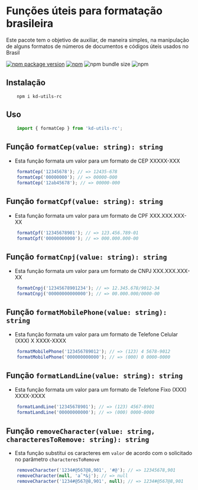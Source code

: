 # Funções úteis para formatação brasileira

Este pacote tem o objetivo de auxiliar, de maneira simples, na manipulação de alguns formatos de números de documentos e códigos úteis usados no Brasil

[![npm package version](https://img.shields.io/npm/v/kd-utils-rc?color=red&logo=npm&style=flat-square)](https://www.npmjs.com/package/kd-utils-rc)
[![npm](https://img.shields.io/npm/l/kd-utils-rc?style=flat-square)](https://www.mit.edu/~amini/LICENSE.md)
![npm bundle size](https://img.shields.io/bundlephobia/min/kd-utils-rc?style=flat-square)
![npm](https://img.shields.io/npm/dt/kd-utils-rc?color=blue&style=flat-square)

## Instalação

```shell
    npm i kd-utils-rc
```

## Uso

```ts
    import { formatCep } from 'kd-utils-rc';
```

## Função `formatCep(value: string): string`

* Esta função formata um valor para um formato de CEP XXXXX-XXX

```ts
    formatCep('12345678'); // => 12435-678
    formatCep('00000000'); // => 00000-000
    formatCep('12ab45678'); // => 00000-000
```

## Função `formatCpf(value: string): string`

* Esta função formata um valor para um formato de CPF XXX.XXX.XXX-XX

```ts
    formatCpf('12345678901'); // => 123.456.789-01
    formatCpf('00000000000'); // => 000.000.000-00
```

## Função `formatCnpj(value: string): string`

* Esta função formata um valor para um formato de CNPJ XXX.XXX.XXX-XX

```ts
    formatCnpj('12345678901234'); // => 12.345.678/9012-34
    formatCnpj('00000000000000'); // => 00.000.000/0000-00
```

## Função `formatMobilePhone(value: string): string`

* Esta função formata um valor para um formato de Telefone Celular (XXX) X XXXX-XXXX

```ts
    formatMobilePhone('123456789012'); // => (123) 4 5678-9012
    formatMobilePhone('000000000000'); // => (000) 0 0000-0000
```

## Função `formatLandLine(value: string): string`

* Esta função formata um valor para um formato de Telefone Fixo (XXX) XXXX-XXXX

```ts
    formatLandLine('12345678901'); // => (123) 4567-8901
    formatLandLine('00000000000'); // => (000) 0000-0000
```

## Função `removeCharacter(value: string, characteresToRemove: string): string`

* Esta função substitui os caracteres em `valor` de acordo com o solicitado no parâmetro `characteresToRemove`

```ts
    removeCharacter('1234#@567@8,901', '#@'); // => 12345678,901
    removeCharacter(null, 'aˆ*&j'); // => null
    removeCharacter('1234#@567@8,901', null); // => 1234#@567@8,901
```
